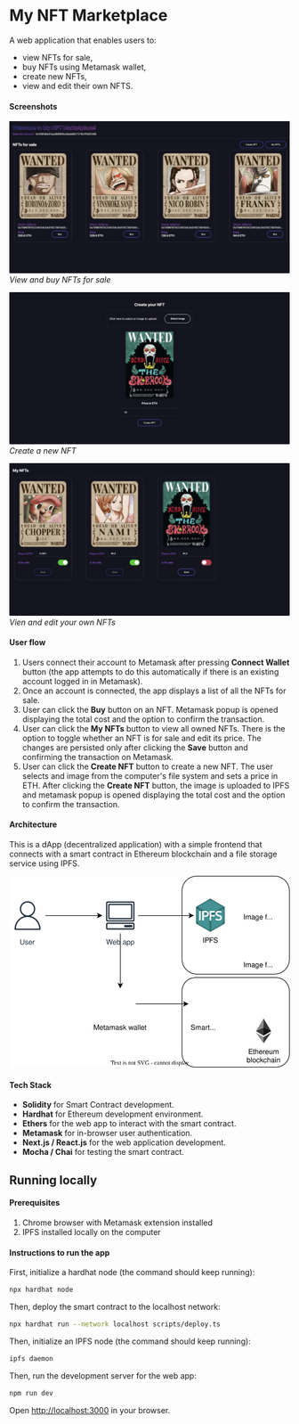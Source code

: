 # My NFT Marketplace

A web application that enables users to:
- view NFTs for sale, 
- buy NFTs using Metamask wallet,
- create new NFTs,
- view and edit their own NFTS.

#### Screenshots

![Alt text](./readme-assets/items-for-sale.png)
_View and buy NFTs for sale_

![Alt text](./readme-assets/create-item.png)
_Create a new NFT_

![Alt text](./readme-assets/owned-items.png)
_Vien and edit your own NFTs_

#### User flow

1. Users connect their account to Metamask after pressing **Connect Wallet** button (the app attempts to do this automatically if there is an existing account logged in in Metamask).
2. Once an account is connected, the app displays a list of all the NFTs for sale.
3. User can click the **Buy** button on an NFT. Metamask popup is opened displaying the total cost and the option to confirm the transaction.
4. User can click the **My NFTs** button to view all owned NFTs. There is the option to toggle whether an NFT is for sale and edit its price. The changes are persisted only after clicking the **Save** button and confirming the transaction on Metamask.
5. User can click the **Create NFT** button to create a new NFT. The user selects and image from the computer's file system and sets a price in ETH. After clicking the **Create NFT** button, the image is uploaded to IPFS and metamask popup is opened displaying the total cost and the option to confirm the transaction.

#### Architecture
This is a dApp (decentralized application) with a simple frontend that connects with a smart contract in Ethereum blockchain and a file storage service using IPFS.


![Alt text](./readme-assets/diagram.svg)

#### Tech Stack

- **Solidity** for Smart Contract development.
- **Hardhat** for Ethereum development environment.
- **Ethers** for the web app to interact with the smart contract.
- **Metamask** for in-browser user authentication.
- **Next.js / React.js** for the web application development.
- **Mocha / Chai** for testing the smart contract.

## Running locally

#### Prerequisites
1. Chrome browser with Metamask extension installed
2. IPFS installed locally on the computer

#### Instructions to run the app

First, initialize a hardhat node (the command should keep running):

```bash
npx hardhat node
```

Then, deploy the smart contract to the localhost network:

```bash
npx hardhat run --network localhost scripts/deploy.ts
```

Then, initialize an IPFS node (the command should keep running):

```bash
ipfs daemon
```

Then, run the development server for the web app:

```bash
npm run dev
```

Open [http://localhost:3000](http://localhost:3000) in your browser.